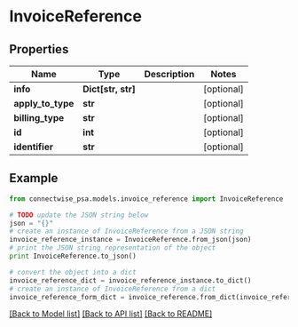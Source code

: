 # InvoiceReference


## Properties
Name | Type | Description | Notes
------------ | ------------- | ------------- | -------------
**info** | **Dict[str, str]** |  | [optional] 
**apply_to_type** | **str** |  | [optional] 
**billing_type** | **str** |  | [optional] 
**id** | **int** |  | [optional] 
**identifier** | **str** |  | [optional] 

## Example

```python
from connectwise_psa.models.invoice_reference import InvoiceReference

# TODO update the JSON string below
json = "{}"
# create an instance of InvoiceReference from a JSON string
invoice_reference_instance = InvoiceReference.from_json(json)
# print the JSON string representation of the object
print InvoiceReference.to_json()

# convert the object into a dict
invoice_reference_dict = invoice_reference_instance.to_dict()
# create an instance of InvoiceReference from a dict
invoice_reference_form_dict = invoice_reference.from_dict(invoice_reference_dict)
```
[[Back to Model list]](../README.md#documentation-for-models) [[Back to API list]](../README.md#documentation-for-api-endpoints) [[Back to README]](../README.md)


